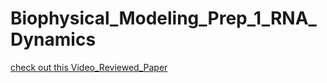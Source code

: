 # Biophysical_Modeling_Prep_1_RNA_Dynamics

[check out this Video_Reviewed_Paper](https://www.nature.com/articles/nature10885)
